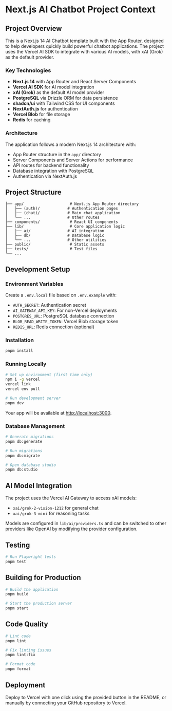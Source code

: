# Next.js AI Chatbot Project Context

## Project Overview

This is a Next.js 14 AI Chatbot template built with the App Router, designed to help developers quickly build powerful chatbot applications. The project uses the Vercel AI SDK to integrate with various AI models, with xAI (Grok) as the default provider.

### Key Technologies
- **Next.js 14** with App Router and React Server Components
- **Vercel AI SDK** for AI model integration
- **xAI (Grok)** as the default AI model provider
- **PostgreSQL** via Drizzle ORM for data persistence
- **shadcn/ui** with Tailwind CSS for UI components
- **NextAuth.js** for authentication
- **Vercel Blob** for file storage
- **Redis** for caching

### Architecture
The application follows a modern Next.js 14 architecture with:
- App Router structure in the `app/` directory
- Server Components and Server Actions for performance
- API routes for backend functionality
- Database integration with PostgreSQL
- Authentication via NextAuth.js

## Project Structure

```
├── app/                    # Next.js App Router directory
│   ├── (auth)/            # Authentication pages
│   ├── (chat)/            # Main chat application
│   └── ...                # Other routes
├── components/             # React UI components
├── lib/                    # Core application logic
│   ├── ai/                # AI integration
│   ├── db/                # Database logic
│   └── ...                # Other utilities
├── public/                 # Static assets
├── tests/                  # Test files
└── ...
```

## Development Setup

### Environment Variables
Create a `.env.local` file based on `.env.example` with:
- `AUTH_SECRET`: Authentication secret
- `AI_GATEWAY_API_KEY`: For non-Vercel deployments
- `POSTGRES_URL`: PostgreSQL database connection
- `BLOB_READ_WRITE_TOKEN`: Vercel Blob storage token
- `REDIS_URL`: Redis connection (optional)

### Installation
```bash
pnpm install
```

### Running Locally
```bash
# Set up environment (first time only)
npm i -g vercel
vercel link
vercel env pull

# Run development server
pnpm dev
```

Your app will be available at [http://localhost:3000](http://localhost:3000).

### Database Management
```bash
# Generate migrations
pnpm db:generate

# Run migrations
pnpm db:migrate

# Open database studio
pnpm db:studio
```

## AI Model Integration

The project uses the Vercel AI Gateway to access xAI models:
- `xai/grok-2-vision-1212` for general chat
- `xai/grok-3-mini` for reasoning tasks

Models are configured in `lib/ai/providers.ts` and can be switched to other providers like OpenAI by modifying the provider configuration.

## Testing

```bash
# Run Playwright tests
pnpm test
```

## Building for Production

```bash
# Build the application
pnpm build

# Start the production server
pnpm start
```

## Code Quality

```bash
# Lint code
pnpm lint

# Fix linting issues
pnpm lint:fix

# Format code
pnpm format
```

## Deployment

Deploy to Vercel with one click using the provided button in the README, or manually by connecting your GitHub repository to Vercel.
